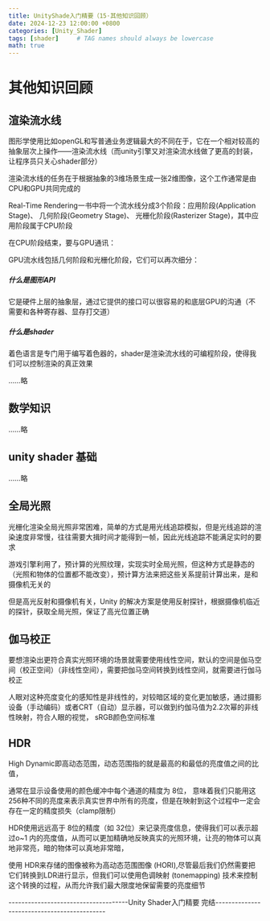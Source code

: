 ```yaml
---
title: UnityShade入门精要（15·其他知识回顾）
date: 2024-12-23 12:00:00 +0800
categories: [Unity_Shader]
tags: [shader]     # TAG names should always be lowercase
math: true
---
```

# 其他知识回顾
## 渲染流水线

图形学使用比如openGL和写普通业务逻辑最大的不同在于，它在一个相对较高的抽象层次上操作——渲染流水线（而unity引擎又对渲染流水线做了更高的封装，让程序员只关心shader部分）

渲染流水线的任务在于根据抽象的3维场景生成一张2维图像，这个工作通常是由CPU和GPU共同完成的

Real-Time Rendering一书中将一个流水线分成3个阶段：应用阶段(Application Stage)、 几何阶段(Geometry Stage)、 光栅化阶段(Rasterizer Stage)，其中应用阶段属于CPU阶段

在CPU阶段结束，要与GPU通讯：

GPU流水线包括几何阶段和光栅化阶段，它们可以再次细分：

##### 什么是图形API

它是硬件上层的抽象层，通过它提供的接口可以很容易的和底层GPU的沟通（不需要和各种寄存器、显存打交道）

##### 什么是shader

着色语言是专门用于编写着色器的，shader是渲染流水线的可编程阶段，使得我们可以控制渲染的真正效果

……略

## 数学知识

……略

## unity shader 基础

……略

## 全局光照

光栅化渲染全局光照非常困难，简单的方式是用光线追踪模拟，但是光线追踪的渲染速度非常慢，往往需要大揖时间才能得到一帧，因此光线追踪不能满足实时的要求

游戏引擎利用了，预计算的光照纹理，实现实时全局光照，但这种方式是静态的（光照和物体的位置都不能改变），预计算方法来把这些关系提前计算出来，是和摄像机无关的

但是高光反射和摄像机有关，Unity 的解决方案是使用反射探针，根据摄像机临近的探针，获取全局光照，保证了高光位置正确

## 伽马校正

要想渲染出更符合真实光照环境的场景就需要使用线性空间，默认的空间是伽马空间（校正空间）（非线性空间），需要把伽马空间转换到线性空间，就需要进行伽马校正 

人眼对这种亮度变化的感知性是非线性的，对较暗区域的变化更加敏感，通过摄影设备（手动编码）或者CRT（自动）显示器，可以做到约伽马值为2.2次幂的非线性映射，符合人眼的视觉， sRGB颜色空间标准

## HDR

High Dynamic即高动态范围，动态范围指的就是最高的和最低的亮度值之间的比值，

通常在显示设备使用的颜色缓冲中每个通道的精度为 8位， 意味着我们只能用这256种不同的亮度来表示真实世界中所有的亮度，但是在映射到这个过程中一定会存在一定的精度损失（clamp限制）

HDR使用远远高于 8位的精度（如 32位）来记录亮度信息，使得我们可以表示超过o~1 内的亮度值，从而可以更加精确地反映真实的光照环境，让亮的物体可以真地非常亮，暗的物体可以真地非常暗，

使用 HDR来存储的图像被称为高动态范围图像 (HORI),尽管最后我们仍然需要把它们转换到LDR进行显示，但我们可以使用色调映射 (tonemapping) 技术来控制这个转换的过程，从而允许我们最大限度地保留需要的亮度细节
 
-------------------------------------Unity Shader入门精要 完结--------------------------------------------